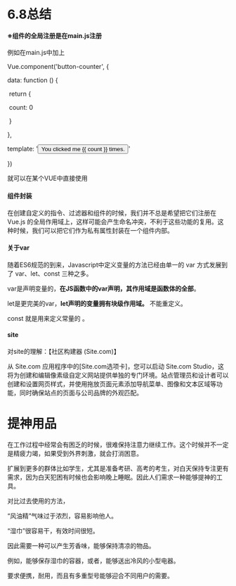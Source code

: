# 6.8总结

#### ※组件的全局注册是在main.js注册

例如在main.js中加上

Vue.component('button-counter', {

  data: function () {

​    return {

​      count: 0

​    }

  },

  template: '<button v-on:click="count++">You clicked me {{ count }} times.</button>'

})

就可以在某个VUE中直接使用

<button-counter></button-counter> 

#### 组件封装

在创建自定义的指令、过滤器和组件的时候，我们并不总是希望把它们注册在 Vue.js 的全局作用域上，这样可能会产生命名冲突，不利于这些功能的复用。这种时候，我们可以把它们作为私有属性封装在一个组件内部。

#### 关于var

随着ES6规范的到来，Javascript中定义变量的方法已经由单一的 var 方式发展到了 var、let、const 三种之多。

var是声明变量的，**在JS函数中的var声明，其作用域是函数体的全部**。 

let是更完美的var，**let声明的变量拥有块级作用域。** 不能重定义。

const 就是用来定义常量的 。 

#### site

对site的理解：【社区构建器 (Site.com)】

从 Site.com 应用程序中的[Site.com选项卡]，您可以启动 Site.com Studio，这将为创建和编辑像素级自定义网站提供单独的专门环境。站点管理员和设计者可以创建和设置网页样式，并使用拖放页面元素添加导航菜单、图像和文本区域等功能，同时确保站点的页面与公司品牌的外观匹配。 

# 提神用品

在工作过程中经常会有困乏的时候，很难保持注意力继续工作。这个时候并不一定是精疲力竭，如果受到外界刺激，就会打消困意。

扩展到更多的群体比如学生，尤其是准备考研、高考的考生，对白天保持专注更有需求，因为白天犯困有时候也会影响晚上睡眠。因此人们需求一种能够提神的工具。

对比过去使用的方法，

“风油精”气味过于浓烈，容易影响他人。

“湿巾”很容易干，有效时间很短。

因此需要一种可以产生芳香味，能够保持清凉的物品。

例如，能够保存湿巾的容器，或者，能够送出冷风的小型电器。

要求便携，耐用，而且有多重型号能够迎合不同用户的需要。